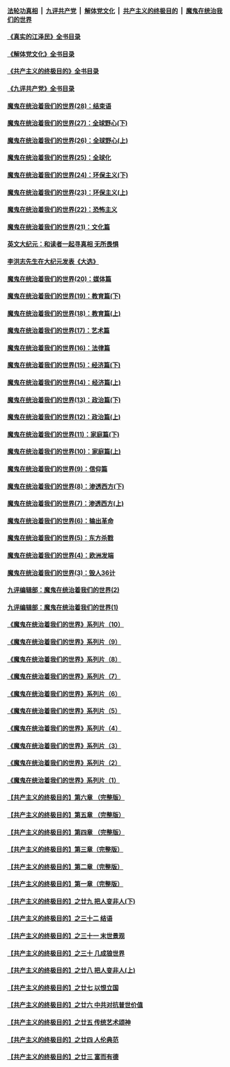 ####  [法轮功真相](../../../../basic/blob/master/README.md?t=05040831) &nbsp;|&nbsp; [九评共产党](../../../../9ping.md/blob/master/README.md?t=05040831) &nbsp;|&nbsp; [解体党文化](../../../../jtdwh.md/blob/master/README.md?t=05040831)  &nbsp;|&nbsp; [共产主义的终极目的](../../../../gczydzjmd.md/blob/master/README.md?t=05040831) &nbsp;|&nbsp; [魔鬼在统治我们的世界](../../../../mgztzwmdsj.md/blob/master/README.md?t=05040831) 

#### [《真实的江泽民》全书目录](../pages/nsc422/n13721399.md?t=05040831) 

#### [《解体党文化》全书目录](../pages/nsc422/n13721157.md?t=05040831) 

#### [《共产主义的终极目的》全书目录](../pages/nsc422/n13721048.md?t=05040831) 

#### [《九评共产党》全书目录](../pages/nsc422/n13708085.md?t=05040831) 

#### [魔鬼在统治着我们的世界(28)：结束语](../pages/nsc422/n10936246.md?t=05040831) 

#### [魔鬼在统治着我们的世界(27)：全球野心(下)](../pages/nsc422/n10928319.md?t=05040831) 

#### [魔鬼在统治着我们的世界(26)：全球野心(上)](../pages/nsc422/n10900318.md?t=05040831) 

#### [魔鬼在统治着我们的世界(25)：全球化](../pages/nsc422/n10788205.md?t=05040831) 

#### [魔鬼在统治着我们的世界(24)：环保主义(下)](../pages/nsc422/n10695307.md?t=05040831) 

#### [魔鬼在统治着我们的世界(23)：环保主义(上)](../pages/nsc422/n10688613.md?t=05040831) 

#### [魔鬼在统治着我们的世界(22)：恐怖主义](../pages/nsc422/n10614727.md?t=05040831) 

#### [魔鬼在统治着我们的世界(21)：文化篇](../pages/nsc422/n10597706.md?t=05040831) 

#### [英文大纪元：和读者一起寻真相 无所畏惧](../pages/nsc422/n12542027.md?t=05040831) 

#### [李洪志先生在大纪元发表《大选》](../pages/nsc422/n12534746.md?t=05040831) 

#### [魔鬼在统治着我们的世界(20)：媒体篇](../pages/nsc422/n10586579.md?t=05040831) 

#### [魔鬼在统治着我们的世界(19)：教育篇(下)](../pages/nsc422/n10564808.md?t=05040831) 

#### [魔鬼在统治着我们的世界(18)：教育篇(上)](../pages/nsc422/n10526970.md?t=05040831) 

#### [魔鬼在统治着我们的世界(17)：艺术篇](../pages/nsc422/n10499093.md?t=05040831) 

#### [魔鬼在统治着我们的世界(16)：法律篇](../pages/nsc422/n10485969.md?t=05040831) 

#### [魔鬼在统治着我们的世界(15)：经济篇(下)](../pages/nsc422/n10469975.md?t=05040831) 

#### [魔鬼在统治着我们的世界(14)：经济篇(上)](../pages/nsc422/n10457370.md?t=05040831) 

#### [魔鬼在统治着我们的世界(13)：政治篇(下)](../pages/nsc422/n10448270.md?t=05040831) 

#### [魔鬼在统治着我们的世界(12)：政治篇(上)](../pages/nsc422/n10444576.md?t=05040831) 

#### [魔鬼在统治着我们的世界(11)：家庭篇(下)](../pages/nsc422/n10440961.md?t=05040831) 

#### [魔鬼在统治着我们的世界(10)：家庭篇(上)](../pages/nsc422/n10435448.md?t=05040831) 

#### [魔鬼在统治着我们的世界(9)：信仰篇](../pages/nsc422/n10432159.md?t=05040831) 

#### [魔鬼在统治着我们的世界(8)：渗透西方(下)](../pages/nsc422/n10429603.md?t=05040831) 

#### [魔鬼在统治着我们的世界(7)：渗透西方(上)](../pages/nsc422/n10426013.md?t=05040831) 

#### [魔鬼在统治着我们的世界(6)：输出革命](../pages/nsc422/n10421536.md?t=05040831) 

#### [魔鬼在统治着我们的世界(5)：东方杀戮](../pages/nsc422/n10417707.md?t=05040831) 

#### [魔鬼在统治着我们的世界(4)：欧洲发端](../pages/nsc422/n10414890.md?t=05040831) 

#### [魔鬼在统治着我们的世界(3)：毁人36计](../pages/nsc422/n10411583.md?t=05040831) 

#### [九评编辑部：魔鬼在统治着我们的世界(2)](../pages/nsc422/n10410036.md?t=05040831) 

#### [九评编辑部：魔鬼在统治着我们的世界(1)](../pages/nsc422/n10406825.md?t=05040831) 

#### [《魔鬼在统治着我们的世界》系列片（10）](../pages/nsc422/n12292670.md?t=05040831) 

#### [《魔鬼在统治着我们的世界》系列片（9）](../pages/nsc422/n12290859.md?t=05040831) 

#### [《魔鬼在统治着我们的世界》系列片（8）](../pages/nsc422/n12287445.md?t=05040831) 

#### [《魔鬼在统治着我们的世界》系列片（7）](../pages/nsc422/n12283425.md?t=05040831) 

#### [《魔鬼在统治着我们的世界》系列片（6）](../pages/nsc422/n12282314.md?t=05040831) 

#### [《魔鬼在统治着我们的世界》系列片（5）](../pages/nsc422/n12281419.md?t=05040831) 

#### [《魔鬼在统治着我们的世界》系列片（4）](../pages/nsc422/n12274024.md?t=05040831) 

#### [《魔鬼在统治着我们的世界》系列片（3）](../pages/nsc422/n12271322.md?t=05040831) 

#### [《魔鬼在统治着我们的世界》系列片（2）](../pages/nsc422/n12269049.md?t=05040831) 

#### [《魔鬼在统治着我们的世界》系列片（1）](../pages/nsc422/n12267575.md?t=05040831) 

#### [【共产主义的终极目的】第六章 （完整版）](../pages/nsc422/n11428913.md?t=05040831) 

#### [【共产主义的终极目的】第五章 （完整版）](../pages/nsc422/n11428912.md?t=05040831) 

#### [【共产主义的终极目的】第四章 （完整版）](../pages/nsc422/n11428907.md?t=05040831) 

#### [【共产主义的终极目的】第三章（完整版）](../pages/nsc422/n11428848.md?t=05040831) 

#### [【共产主义的终极目的】第二章（完整版）](../pages/nsc422/n11428831.md?t=05040831) 

#### [【共产主义的终极目的】第一章（完整版）](../pages/nsc422/n11417651.md?t=05040831) 

#### [【共产主义的终极目的】之廿九 把人变非人(下)](../pages/nsc422/n11344140.md?t=05040831) 

#### [【共产主义的终极目的】之三十二 结语](../pages/nsc422/n11360535.md?t=05040831) 

#### [【共产主义的终极目的】之三十一 末世景观](../pages/nsc422/n11351129.md?t=05040831) 

#### [【共产主义的终极目的】之三十 几成狼世界](../pages/nsc422/n11348280.md?t=05040831) 

#### [【共产主义的终极目的】之廿八 把人变非人(上)](../pages/nsc422/n11340492.md?t=05040831) 

#### [【共产主义的终极目的】之廿七 以恨立国](../pages/nsc422/n11336944.md?t=05040831) 

#### [【共产主义的终极目的】之廿六 中共对抗普世价值](../pages/nsc422/n11324785.md?t=05040831) 

#### [【共产主义的终极目的】之廿五 传统艺术颂神](../pages/nsc422/n11296396.md?t=05040831) 

#### [【共产主义的终极目的】之廿四 人伦典范](../pages/nsc422/n11296397.md?t=05040831) 

#### [【共产主义的终极目的】之廿三 富而有德](../pages/nsc422/n11283598.md?t=05040831) 

